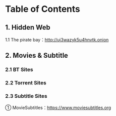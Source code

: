 # Table of Contents

## 1. Hidden Web
1.1 The pirate bay：http://uj3wazyk5u4hnvtk.onion

## 2. Movies & Subtitle
### 2.1 BT Sites
### 2.2 Torrent Sites
### 2.3 Subtitle Sites
① MovieSubtitles：https://www.moviesubtitles.org
